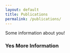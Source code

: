 ```yaml
---
layout: default
title: Publications
permalink: /publications/
---
```


Some information about you!

### Yes More Information

